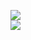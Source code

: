 [![](https://img.shields.io/badge/Made%20With-Github%20Spray-lightgrey.svg?style=for-the-badge&logo=github)](https://github.com/Annihil/github-spray#29011)  
[![](https://i.imgur.com/2DrTn0Z.gif)](https://github.com/Annihil/github-spray)